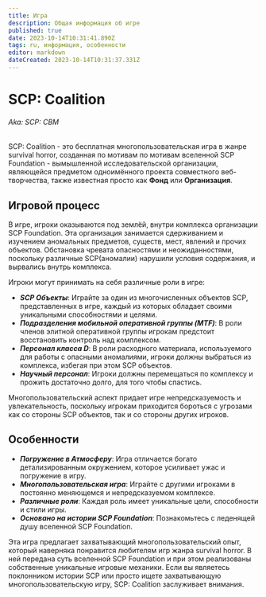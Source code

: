 ```yaml
---
title: Игра
description: Общая информация об игре
published: true
date: 2023-10-14T10:31:41.890Z
tags: ru, информация, особенности
editor: markdown
dateCreated: 2023-10-14T10:31:37.331Z
---
```


# SCP: Coalition
###### Aka: SCP: CBM

SCP: Coalition - это бесплатная многопользовательская игра в жанре survival horror, созданная по мотивам по мотивам вселенной SCP Foundation - вымышленной исследовательской организации, являющейся предметом одноимённого проекта совместного веб-творчества, также известная просто как **Фонд** или **Организация**.

## Игровой процесс
В игре, игроки оказываются под землёй, внутри комплекса организации SCP Foundation. Эта организация занимается сдерживанием и изучением аномальных предметов, существ, мест, явлений и прочих объектов. Обстановка чревата опасностями и неожиданностями, поскольку различные SCP(аномалии) нарушили условия содержания, и вырвались внутрь комплекса.

Игроки могут принимать на себя различные роли в игре:
- ***SCP Объекты***: Играйте за один из многочисленных объектов SCP, представленных в игре, каждый из которых обладает своими уникальными способностями и целями.
- ***Подразделения мобильной оперативной группы (MTF)***: В роли членов элитной оперативной группы игрокам предстоит восстановить контроль над комплексом.
- ***Персонал класса D***: В роли расходного материала, используемого для работы с опасными аномалиями, игроки должны выбраться из комплекса, избегая при этом SCP объектов.
- ***Научный персонал***: Игроки должны перемещаться по комплексу и прожить достаточно долго, для того чтобы спастись.

Многопользовательский аспект придает игре непредсказуемость и увлекательность, поскольку игрокам приходится бороться с угрозами как со стороны SCP объектов, так и со стороны других игроков.

## Особенности
- ***Погружение в Атмосферу***: Игра отличается богато детализированным окружением, которое усиливает ужас и погружение в игру.
- ***Многопользовательская игра***: Играйте с другими игроками в постоянно меняющемся и непредсказуемом комплексе.
- ***Различные роли***: Каждая роль имеет уникальные цели, способности и стили игры.
- ***Основано на истории SCP Foundation***: Познакомьтесь с леденящей душу вселенной SCP Foundation.

Эта игра предлагает захватывающий многопользовательский опыт, который наверняка понравится любителям игр жанра survival horror. В ней передана суть вселенной SCP Foundation и при этом реализованы собственные уникальные игровые механики. Если вы являетесь поклонником истории SCP или просто ищете захватывающую многопользовательскую игру, SCP: Coalition заслуживает внимания.
